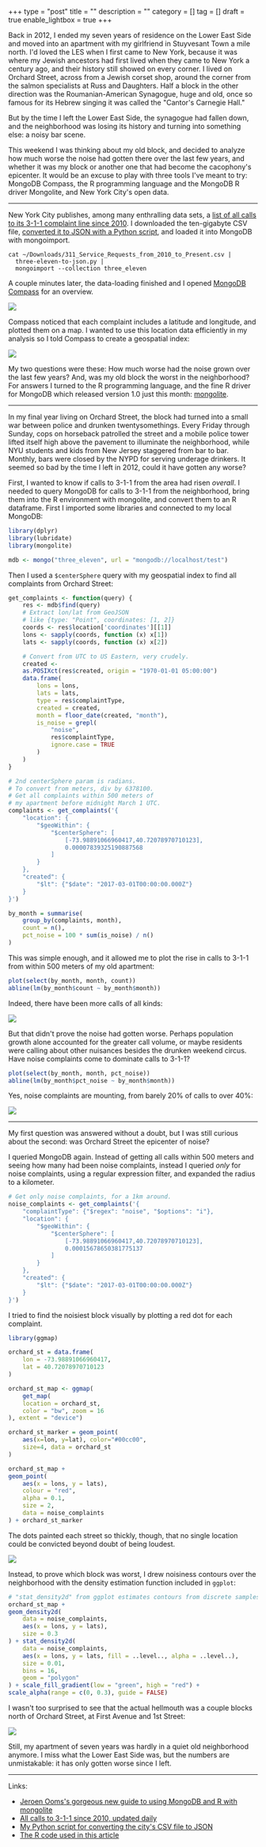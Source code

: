 +++
type = "post"
title = ""
description = ""
category = []
tag = []
draft = true
enable_lightbox = true
+++

Back in 2012, I ended my seven years of residence on the Lower East Side and moved into an apartment with my girlfriend in Stuyvesant Town a mile north. I'd loved the LES when I first came to New York, because it was where my Jewish ancestors had first lived when they came to New York a century ago, and their history still showed on every corner. I lived on Orchard Street, across from a Jewish corset shop, around the corner from the salmon specialists at Russ and Daughters. Half a block in the other direction was the Roumanian-American Synagogue, huge and old, once so famous for its Hebrew singing it was called the "Cantor's Carnegie Hall."

But by the time I left the Lower East Side, the synagogue had fallen down, and the neighborhood was losing its history and turning into something else: a noisy bar scene.

This weekend I was thinking about my old block, and decided to analyze how much worse the noise had gotten there over the last few years, and whether it was my block or another one that had become the cacophony's epicenter. It would be an excuse to play with three tools I've meant to try: MongoDB Compass, the R programming language and the MongoDB R driver Mongolite, and New York City's open data.

***

New York City publishes, among many enthralling data sets, a [list of all calls to its 3-1-1 complaint line since 2010](https://data.cityofnewyork.us/Social-Services/311-Service-Requests-from-2010-to-Present/erm2-nwe9). I downloaded the ten-gigabyte CSV file, [converted it to JSON with a Python script](https://github.com/ajdavis/emptysquare-hugo/blob/master/emptysquare/content/analyze-noise-complaints-r-mongodb-mongolite/nyc-three-eleven-data-csv-to-json.py), and loaded it into MongoDB with mongoimport.

```text
cat ~/Downloads/311_Service_Requests_from_2010_to_Present.csv |
  three-eleven-to-json.py | 
  mongoimport --collection three_eleven
```

A couple minutes later, the data-loading finished and I opened [MongoDB Compass](https://www.mongodb.com/products/compass) for an overview.

![](compass-overview.png)

Compass noticed that each complaint includes a latitude and longitude, and plotted them on a map. I wanted to use this location data efficiently in my analysis so I told Compass to create a geospatial index:

![](create-2dsphere-index-compass.png)

My two questions were these: How much worse had the noise grown over the last few years? And, was my old block the worst in the neighborhood? For answers I turned to the R programming language, and the fine R driver for MongoDB which released version 1.0 just this month: [mongolite](https://jeroen.github.io/mongolite/).

***

In my final year living on Orchard Street, the block had turned into a small war between police and drunken twentysomethings. Every Friday through Sunday, cops on horseback patrolled the street and a mobile police tower lifted itself high above the pavement to illuminate the neighborhood, while NYU students and kids from New Jersey staggered from bar to bar. Monthly, bars were closed by the NYPD for serving underage drinkers. It seemed so bad by the time I left in 2012, could it have gotten any worse?

First, I wanted to know if calls to 3-1-1 from the area had risen *overall*. I needed to query MongoDB for calls to 3-1-1 from the neighborhood, bring them into the R environment with mongolite, and convert them to an R dataframe. First I imported some libraries and connected to my local MongoDB:

```R
library(dplyr)
library(lubridate)
library(mongolite)

mdb <- mongo("three_eleven", url = "mongodb://localhost/test")
```

Then I used a ``$centerSphere`` query with my geospatial index to find all complaints from Orchard Street:

```R
get_complaints <- function(query) {
    res <- mdb$find(query)
    # Extract lon/lat from GeoJSON
    # like {type: "Point", coordinates: [1, 2]}
    coords <- res$location['coordinates'][[1]]
    lons <- sapply(coords, function (x) x[1])
    lats <- sapply(coords, function (x) x[2])

    # Convert from UTC to US Eastern, very crudely.
    created <-
    as.POSIXct(res$created, origin = "1970-01-01 05:00:00")
    data.frame(
        lons = lons,
        lats = lats,
        type = res$complaintType,
        created = created,
        month = floor_date(created, "month"),
        is_noise = grepl(
            "noise",
            res$complaintType,
            ignore.case = TRUE
        )
    )
}

# 2nd centerSphere param is radians.
# To convert from meters, div by 6378100.
# Get all complaints within 500 meters of
# my apartment before midnight March 1 UTC.
complaints <- get_complaints('{
    "location": {
        "$geoWithin": {
            "$centerSphere": [
                [-73.98891066960417,40.72078970710123],
                0.00007839325190887568
            ]
        }
    },
    "created": {
        "$lt": {"$date": "2017-03-01T00:00:00.000Z"}
    }
}')

by_month = summarise(
    group_by(complaints, month),
    count = n(),
    pct_noise = 100 * sum(is_noise) / n()
)
```

This was simple enough, and it allowed me to plot the rise in calls to 3-1-1 from within 500 meters of my old apartment:

```R
plot(select(by_month, month, count))
abline(lm(by_month$count ~ by_month$month))
```

Indeed, there have been more calls of all kinds:

![](complaints-trend.png)

But that didn't prove the noise had gotten worse. Perhaps population growth alone accounted for the greater call volume, or maybe residents were calling about other nuisances besides the drunken weekend circus. Have noise complaints come to dominate calls to 3-1-1?

```R
plot(select(by_month, month, pct_noise))
abline(lm(by_month$pct_noise ~ by_month$month))
```

Yes, noise complaints are mounting, from barely 20% of calls to over 40%:

![](percent-noise-complaints-trend.png)

***

My first question was answered without a doubt, but I was still curious about the second: was Orchard Street the epicenter of noise?

I queried MongoDB again. Instead of getting all calls within 500 meters and seeing how many had been noise complaints, instead I queried *only* for noise complaints, using a regular expression filter, and expanded the radius to a kilometer.
  
```R
# Get only noise complaints, for a 1km around.
noise_complaints <- get_complaints('{
    "complaintType": {"$regex": "noise", "$options": "i"},
    "location": {
        "$geoWithin": {
            "$centerSphere": [
                [-73.98891066960417,40.72078970710123],
                0.00015678650381775137
            ]
        }
    },
    "created": {
        "$lt": {"$date": "2017-03-01T00:00:00.000Z"}
    }
}')
```

I tried to find the noisiest block visually by plotting a red dot for each complaint.

```R
library(ggmap)

orchard_st = data.frame(
    lon = -73.98891066960417,
    lat = 40.72078970710123
)

orchard_st_map <- ggmap(
    get_map(
    location = orchard_st,
    color = "bw", zoom = 16
), extent = "device")

orchard_st_marker = geom_point(
    aes(x=lon, y=lat), color="#00cc00",
    size=4, data = orchard_st
)

orchard_st_map +
geom_point(
    aes(x = lons, y = lats),
    colour = "red",
    alpha = 0.1,
    size = 2,
    data = noise_complaints
) + orchard_st_marker
```
 
The dots painted each street so thickly, though, that no single location could be convicted beyond doubt of being loudest. 

![](noise-dots.png)

Instead, to prove which block was worst, I drew noisiness contours over the neighborhood with the density estimation function included in ``ggplot``:

```R
# "stat_density2d" from ggplot estimates contours from discrete samples.
orchard_st_map +
geom_density2d(
    data = noise_complaints,
    aes(x = lons, y = lats),
    size = 0.3
) + stat_density2d(
    data = noise_complaints,
    aes(x = lons, y = lats, fill = ..level.., alpha = ..level..),
    size = 0.01,
    bins = 16,
    geom = "polygon"
) + scale_fill_gradient(low = "green", high = "red") +
scale_alpha(range = c(0, 0.3), guide = FALSE)
```

I wasn't too surprised to see that the actual hellmouth was a couple blocks north of Orchard Street, at First Avenue and 1st Street:

![](noise-contour.png)

Still, my apartment of seven years was hardly in a quiet old neighborhood anymore. I miss what the Lower East Side was, but the numbers are unmistakable: it has only gotten worse since I left. 

***

Links:

* [Jeroen Ooms's gorgeous new guide to using MongoDB and R with mongolite](https://jeroen.github.io/mongolite/)
* [All calls to 3-1-1 since 2010, updated daily](https://data.cityofnewyork.us/Social-Services/311-Service-Requests-from-2010-to-Present/erm2-nwe9)
* [My Python script for converting the city's CSV file to JSON](https://github.com/ajdavis/emptysquare-hugo/blob/master/emptysquare/content/analyze-noise-complaints-r-mongodb-mongolite/nyc-three-eleven-data-csv-to-json.py) 
* [The R code used in this article](https://github.com/ajdavis/emptysquare-hugo/blob/master/emptysquare/content/analyze-noise-complaints-r-mongodb-mongolite/mongolite-demo.R)
